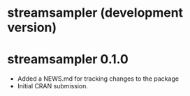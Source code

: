 # streamsampler (development version)

# streamsampler 0.1.0

* Added a NEWS.md for tracking changes to the package
* Initial CRAN submission.
